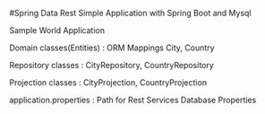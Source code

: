 #Spring Data Rest Simple Application with Spring Boot and Mysql

Sample World Application

Domain classes(Entities) : ORM Mappings
City, Country

Repository classes :
CityRepository, CountryRepository

Projection classes :
CityProjection, CountryProjection

application.properties :
Path for Rest Services
Database Properties



